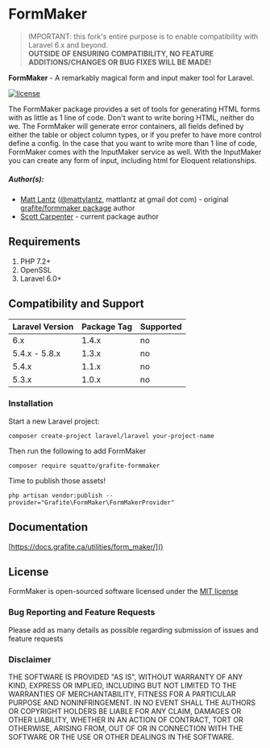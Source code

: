# FormMaker

> IMPORTANT: this fork's entire purpose is to enable compatibility with Laravel 6.x and beyond.  
> **OUTSIDE OF ENSURING COMPATIBILITY, NO FEATURE ADDITIONS/CHANGES OR BUG FIXES WILL BE MADE!**

**FormMaker** - A remarkably magical form and input maker tool for Laravel.

[![license](https://img.shields.io/github/license/mashape/apistatus.svg)](https://packagist.org/packages/squatto/grafite-formmaker)

The FormMaker package provides a set of tools for generating HTML forms with as little as 1 line of code. Don't want to write boring HTML, neither do we. The FormMaker will generate error containers, all fields defined by either the table or object column types, or if you prefer to have more control define a config. In the case that you want to write more than 1 line of code, FormMaker comes with the InputMaker service as well. With the InputMaker you can create any form of input, including html for Eloquent relationships.

##### Author(s):
* [Matt Lantz](https://github.com/mlantz) ([@mattylantz](http://twitter.com/mattylantz), mattlantz at gmail dot com) - original [grafite/formmaker package](https://packagist.org/packages/grafite/formmaker) author
* [Scott Carpenter](https://github.com/squatto) - current package author

## Requirements

1. PHP 7.2+
2. OpenSSL
3. Laravel 6.0+

## Compatibility and Support

| Laravel Version | Package Tag | Supported |
|-----------------|-------------|-----------|
| 6.x | 1.4.x | no |
| 5.4.x - 5.8.x | 1.3.x | no |
| 5.4.x | 1.1.x | no |
| 5.3.x | 1.0.x | no |

### Installation

Start a new Laravel project:
```shell script
composer create-project laravel/laravel your-project-name
```

Then run the following to add FormMaker
```shell script
composer require squatto/grafite-formmaker
```

Time to publish those assets!
```shell script
php artisan vendor:publish --provider="Grafite\FormMaker\FormMakerProvider"
```

## Documentation

[https://docs.grafite.ca/utilities/form_maker/]()

## License
FormMaker is open-sourced software licensed under the [MIT license](http://opensource.org/licenses/MIT)

### Bug Reporting and Feature Requests
Please add as many details as possible regarding submission of issues and feature requests

### Disclaimer
THE SOFTWARE IS PROVIDED "AS IS", WITHOUT WARRANTY OF ANY KIND, EXPRESS OR IMPLIED, INCLUDING BUT NOT LIMITED TO THE WARRANTIES OF MERCHANTABILITY, FITNESS FOR A PARTICULAR PURPOSE AND NONINFRINGEMENT. IN NO EVENT SHALL THE AUTHORS OR COPYRIGHT HOLDERS BE LIABLE FOR ANY CLAIM, DAMAGES OR OTHER LIABILITY, WHETHER IN AN ACTION OF CONTRACT, TORT OR OTHERWISE, ARISING FROM, OUT OF OR IN CONNECTION WITH THE SOFTWARE OR THE USE OR OTHER DEALINGS IN THE SOFTWARE.
